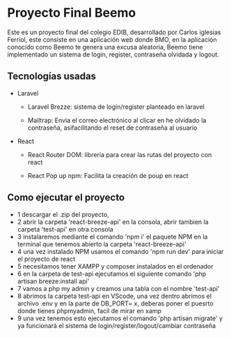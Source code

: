 # Proyecto Final Beemo
Este es un proyecto final del colegio EDIB, desarrollado por Carlos iglesias Ferriol, este consiste en una aplicación web donde BMO, en la aplicación conocido como Beemo te genera una excusa aleatoria, Beemo tiene implementado un sistema de login, register, contraseña olvidada y logout.

## Tecnologías usadas

* Laravel
  - Laravel Brezze:
sistema de login/register planteado en laravel

  - Mailtrap:
Envia el correo electrónico al clicar en he olvidado la contraseña, asifacilitando el reset de contraseña al usuario

* React
  - React Router DOM:
  libreria para crear las rutas del proyecto con react

   - React Pop up npm:
  Facilita la creación de poup en react

## Como ejecutar el proyecto
  - 1 descargar el .zip del proyecto,
  - 2 abrir la carpeta 'react-breeze-api' en la consola, abrir tambien la carpeta 'test-api' en otra consola
  - 3 instalaremos mediante el comando 'npm i' el paquete NPM en la terminal que tenemos abierto la carpeta 'react-breeze-api'
  - 4 una vez instalado NPM usamos el comando 'npm run dev' para iniciar el proyecto de react
  - 5 necesitamos tener XAMPP y composer instalados en el ordenador
  - 6 en la carpeta de test-api ejecutamos el siguiente comando 'php artisan breeze:install api'
  - 7 vamos a php my admin y creamos una tabla con el nombre 'test-api'
  - 8 abrimos la carpeta test-api en VScode, una vez dentro abrimos el archivo .env y en la parte de DB_PORT= x, deberas poner el puesrto donde tienes phpmyadmin, facil de mirar en xamp
  - 9 una vez tenemos esto ejecutamos el comando 'php artisan migrate' y ya funcionará el sistema de login/register/logout/cambiar contraseña
